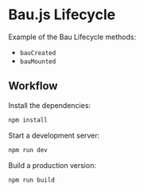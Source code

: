 # Bau.js Lifecycle

Example of the Bau Lifecycle methods:

- `bauCreated`
- `bauMounted`

## Workflow

Install the dependencies:

```sh
npm install
```

Start a development server:

```sh
npm run dev
```

Build a production version:

```sh
npm run build
```
